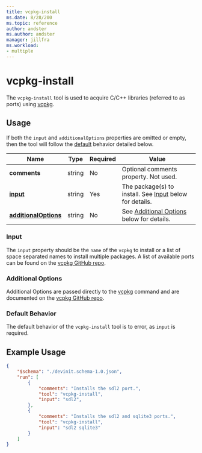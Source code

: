 ```yaml
---
title: vcpkg-install
ms.date: 8/28/200
ms.topic: reference
author: andster
ms.author: andster
manager: jillfra
ms.workload:
- multiple
---
```

# vcpkg-install

The `vcpkg-install` tool is used to acquire C/C++ libraries (referred to as ports) using [vcpkg](https://github.com/microsoft/vcpkg).

## Usage

If both the `input` and `additionalOptions` properties are omitted or empty, then the tool will follow the [default](#default) behavior detailed below.

| Name                                             | Type   | Required | Value                                                                                   |
|--------------------------------------------------|--------|----------|-----------------------------------------------------------------------------------------|
| **comments**                                     | string | No       | Optional comments property. Not used.                                                   |
| [**input**](#input)                              | string | Yes      | The package(s) to install. See [Input](#input) below for details.                       |
| [**additionalOptions**](#Additional-Options)     | string | No       | See [Additional Options](#Additional-Options) below for details.                        |

### Input

The `input` property should be the `name` of the `vcpkg` to install or a list of space separated names to install multiple packages. A list of available ports can be found on the [vcpkg GitHub repo](https://github.com/microsoft/vcpkg/tree/master/ports).

### Additional Options

Additional Options are passed directly to the [vcpkg](https://docs.microsoft.com/en-us/powershell/module/powershellget/install-module?view=powershell-7) command and are documented on the [vcpkg GitHub repo](https://github.com/microsoft/vcpkg/blob/master/docs/examples/installing-and-using-packages.md).

### Default Behavior

The default behavior of the `vcpkg-install` tool is to error, as `input` is required.

## Example Usage

```json
{
    "$schema": "./devinit.schema-1.0.json",
    "run": [
        {
            "comments": "Installs the sdl2 port.",
            "tool": "vcpkg-install",
            "input": "sdl2",
        },
        {
            "comments": "Installs the sdl2 and sqlite3 ports.",
            "tool": "vcpkg-install",
            "input": "sdl2 sqlite3"
        }
    ]
}
```
